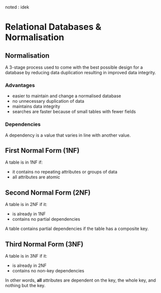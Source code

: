noted : idek

# Relational Databases & Normalisation

## Normalisation

A 3-stage process used to come with the best possible design for a database by reducing data duplication resulting in improved data integrity.

### Advantages

-   easier to maintain and change a normalised database
-   no unnecessary duplication of data
-   maintains data integrity
-   searches are faster because of small tables with fewer fields

### Dependencies

A dependency is a value that varies in line with another value.

## First Normal Form (1NF)

A table is in 1NF if:

-   it contains no repeating attributes or groups of data
-   all attributes are atomic

## Second Normal Form (2NF)

A table is in 2NF if it:

-   is already in 1NF
-   contains no partial dependencies

A table contains partial dependencies if the table has a composite key.

## Third Normal Form (3NF)

A table is in 3NF if it:

-   is already in 2NF
-   contains no non-key dependencies

In other words, **all** attributes are dependent on the key, the whole key, and nothing but the key.
